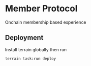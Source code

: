 # Member Protocol

Onchain membership based experience

## Deployment

Install terrain globally then run

```sh
terrain task:run deploy
```
